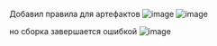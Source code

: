 Добавил правила для артефактов ![image](https://github.com/user-attachments/assets/cec1b548-748a-4035-976a-d4c509cc7dd4)
![image](https://github.com/user-attachments/assets/6163d06a-e0ba-4646-861d-634eacf412eb)

но сборка завершается ошибкой ![image](https://github.com/user-attachments/assets/f0ba95ea-11ae-46e1-9f61-a92d84998117)

